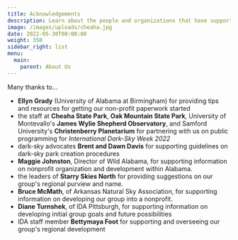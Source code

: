```yaml
---
title: Acknowledgements
description: Learn about the people and organizations that have supported us.
image: /images/uploads/cheaha.jpg
date: 2022-05-30T00:00:00
weight: 350
sidebar_right: list
menu:
  main:
    parent: About Us
---
```

Many thanks to...

* **Ellyn Grady** (University of Alabama at Birmingham) for providing tips and resources for getting our non-profit paperwork started
* the staff at **Cheaha State Park**, **Oak Mountain State Park**, University of Montevallo's **James Wylie Shepherd Observatory**, and Samford University's **Christenberry Planetarium** for partnering with us on public programming for *International Dark-Sky Week 2022* 
* dark-sky advocates **Brent and Dawn Davis** for supporting guidelines on dark-sky park creation procedures
* **Maggie Johnston**, Director of Wild Alabama, for supporting information on nonprofit organization and development within Alabama.
* the leaders of **Starry Skies North** for providing suggestions on our group's regional purview and name.
* **Bruce McMath**, of Arkansas Natural Sky Association, for supporting information on developing our group into a nonprofit.
* **Diane Turnshek**, of IDA Pittsburgh, for supporting information on developing initial group goals and future possibilities
* IDA staff member **Bettymaya Foot** for supporting and overseeing our group's regional development